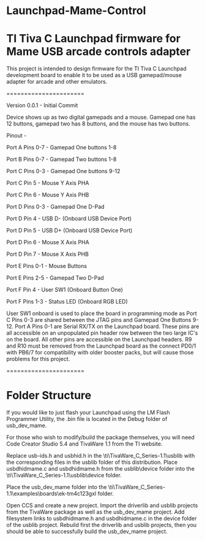 Launchpad-Mame-Control
======================

TI Tiva C Launchpad firmware for Mame USB arcade controls adapter
======================

This project is intended to design firmware for the TI Tiva C Launchpad
development board to enable it to be used as a USB gamepad/mouse adapter
for arcade and other emulators.

======================

Version 0.0.1 - Initial Commit

Device shows up as two digital gamepads and a mouse.  Gamepad one has 12
buttons, gamepad two has 8 buttons, and the mouse has two buttons.

Pinout -

Port A Pins 0-7 - Gamepad One buttons 1-8

Port B Pins 0-7 - Gamepad Two buttons 1-8

Port C Pins 0-3 - Gamepad One buttons 9-12

Port C Pin 5    - Mouse Y Axis PHA

Port C Pin 6    - Mouse Y Axis PHB

Port D Pins 0-3 - Gamepad One D-Pad

Port D Pin 4    - USB D- (Onboard USB Device Port)

Port D Pin 5    - USB D+ (Onboard USB Device Port)

Port D Pin 6    - Mouse X Axis PHA

Port D Pin 7    - Mouse X Axis PHB

Port E Pins 0-1 - Mouse Buttons

Port E Pins 2-5 - Gamepad Two D-Pad

Port F Pin 4    - User SW1 (Onboard Button One)

Port F Pins 1-3 - Status LED (Onboard RGB LED)

User SW1 onboard is used to place the board in programming mode as
Port C Pins 0-3 are shared between the JTAG pins and Gamepad One
Buttons 9-12.  Port A Pins 0-1 are Serial RX/TX on the Launchpad board.
These pins are all accessible on an unpopulated pin header row between the
two large IC's on the board.  All other pins are accessible on the Launchpad
headers.  R9 and R10 must be removed from the Launchpad board as the connect
PD0/1 with PB6/7 for compatibility with older booster packs, but will cause
those problems for this project.

======================

Folder Structure
======================

If you would like to just flash your Launchpad using the LM Flash Programmer
Utility, the .bin file is located in the Debug folder of usb_dev_mame.

For those who wish to modify/build the package themselves, you will need
Code Creator Studio 5.4 and TivaWare 1.1 from the TI website.  

Replace usb-ids.h and usbhid.h in the \ti\TivaWare_C_Series-1.1\usblib with the
corresponding files in the usblib folder of this distribution.  Place
usbdhidmame.c and usbdhidmame.h from the usblib\device folder into the
\ti\TivaWare_C_Series-1.1\usblib\device folder.

Place the usb_dev_mame folder into the 
\ti\TivaWare_C_Series-1.1\examples\boards\ek-tm4c123gxl folder.

Open CCS and create a new project.  Import the driverlib and usblib projects from
the TivaWare package as well as the usb_dev_mame project.  Add filesystem links
to usbdhidmame.h and usbdhidmame.c in the device folder of the usblib project.
Rebuild first the driverlib and usblib projects, then you should be able to
successfully build the usb_dev_mame project.
